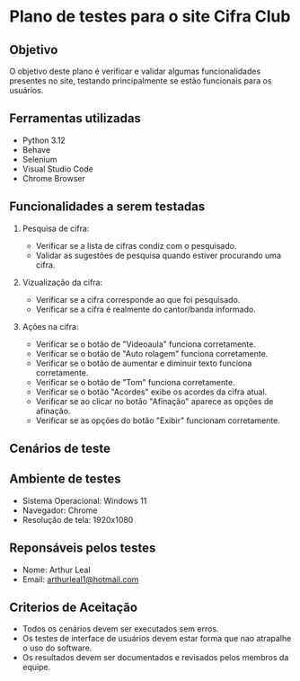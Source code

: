# Plano de testes para o site Cifra Club

## Objetivo
O objetivo deste plano é verificar e validar algumas funcionalidades presentes no site, testando principalmente se estão funcionais para os usuários.

## Ferramentas utilizadas
* Python 3.12
* Behave
* Selenium
* Visual Studio Code
* Chrome Browser


## Funcionalidades a serem testadas

1) Pesquisa de cifra:
    * Verificar se a lista de cifras condiz com o pesquisado.
    * Validar as sugestões de pesquisa quando estiver procurando uma cifra.

2) Vizualização da cifra:
    * Verificar se a cifra corresponde ao que foi pesquisado.
    * Verificar se a cifra é realmente do cantor/banda informado.

3) Ações na cifra:
    * Verificar se o botão de "Videoaula" funciona corretamente.
    * Verificar se o botão de "Auto rolagem" funciona corretamente.
    * Verificar se o botão de aumentar e diminuir texto funciona corretamente.
    * Verificar se o botão de "Tom" funciona corretamente.
    * Verificar se o botão "Acordes" exibe os acordes da cifra atual.
    * Verificar se ao clicar no botão "Afinação" aparece as opções de afinação.
    * Verificar se as opções do botão "Exibir" funcionam corretamente.


## Cenários de teste


## Ambiente de testes

*  Sistema Operacional: Windows 11
* Navegador: Chrome
* Resolução de tela: 1920x1080

## Reponsáveis pelos testes

* Nome: Arthur Leal
* Email: arthurleal1@hotmail.com

## Criterios de Aceitação

* Todos os cenários devem ser executados sem erros.
* Os testes de interface de usuários devem estar forma que nao atrapalhe o uso do software.
* Os resultados devem ser documentados e revisados pelos membros da equipe.
